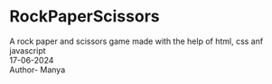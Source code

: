 # RockPaperScissors
A rock paper and scissors game made with the help of html, css anf javascript
<br>
17-06-2024
<br>
Author- Manya
